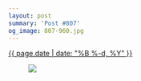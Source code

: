 ```yaml
---
layout: post
summary: 'Post #807'
og_image: 807-960.jpg
---
```


<p>
 <time>
  <a href="/807">
   {{ page.date | date: "%B %-d, %Y" }}
  </a>
 </time>
 <a href="/807">
  <figure data-taken="2/28/2019">
   <img sizes="(min-width: 700px) 50vw, calc(100vw - 2rem)" src="{{ site.assets_url }}/807-480.jpg" srcset="{{ site.assets_url }}/807-240.jpg 240w, {{ site.assets_url }}/807-480.jpg 480w, {{ site.assets_url }}/807-720.jpg 720w, {{ site.assets_url }}/807-960.jpg 960w"/>
  </figure>
 </a>
</p>
